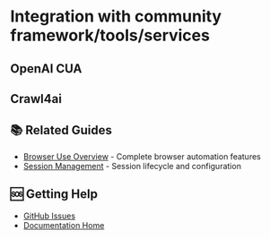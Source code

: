 # Integration with community framework/tools/services

## OpenAI CUA

## Crawl4ai
## 📚 Related Guides

- [Browser Use Overview](README.md) - Complete browser automation features
- [Session Management](../common-features/basics/session-management.md) - Session lifecycle and configuration

## 🆘 Getting Help

- [GitHub Issues](https://github.com/aliyun/wuying-agentbay-sdk/issues)
- [Documentation Home](../README.md)
